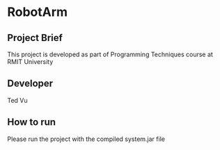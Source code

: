 # RobotArm

## Project Brief
This project is developed as part of Programming Techniques course at RMIT University

## Developer
Ted Vu

## How to run 
Please run the project with the compiled system.jar file 
